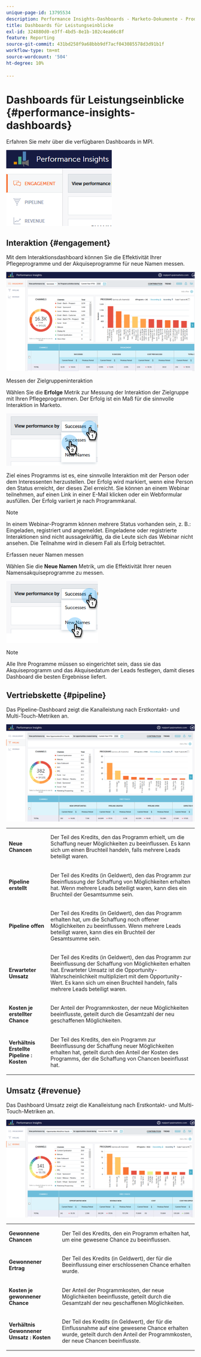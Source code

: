 ```yaml
---
unique-page-id: 13795534
description: Performance Insights-Dashboards - Marketo-Dokumente - Produktdokumentation
title: Dashboards für Leistungseinblicke
exl-id: 324880d0-e3ff-4bd5-8e1b-102c4ea66c8f
feature: Reporting
source-git-commit: 431bd258f9a68bbb9df7acf043085578d3d91b1f
workflow-type: tm+mt
source-wordcount: '504'
ht-degree: 10%

---
```


# Dashboards für Leistungseinblicke {#performance-insights-dashboards}

Erfahren Sie mehr über die verfügbaren Dashboards in MPI.

![](assets/1-4.png)

## Interaktion {#engagement}

Mit dem Interaktionsdashboard können Sie die Effektivität Ihrer Pflegeprogramme und der Akquiseprogramme für neue Namen messen.

![](assets/two-3.png)

Messen der Zielgruppeninteraktion

Wählen Sie die **Erfolge** Metrik zur Messung der Interaktion der Zielgruppe mit Ihren Pflegeprogrammen. Der Erfolg ist ein Maß für die sinnvolle Interaktion in Marketo.

![](assets/3-4.png)

Ziel eines Programms ist es, eine sinnvolle Interaktion mit der Person oder dem Interessenten herzustellen. Der Erfolg wird markiert, wenn eine Person den Status erreicht, der dieses Ziel erreicht. Sie können an einem Webinar teilnehmen, auf einen Link in einer E-Mail klicken oder ein Webformular ausfüllen. Der Erfolg variiert je nach Programmkanal.

>[!NOTE]
>
>In einem Webinar-Programm können mehrere Status vorhanden sein, z. B.: Eingeladen, registriert und angemeldet. Eingeladene oder registrierte Interaktionen sind nicht aussagekräftig, da die Leute sich das Webinar nicht ansehen. Die Teilnahme wird in diesem Fall als Erfolg betrachtet.

Erfassen neuer Namen messen

Wählen Sie die **Neue Namen** Metrik, um die Effektivität Ihrer neuen Namensakquiseprogramme zu messen.

![](assets/4-3.png)

>[!NOTE]
>
>Alle Ihre Programme müssen so eingerichtet sein, dass sie das Akquiseprogramm und das Akquisedatum der Leads festlegen, damit dieses Dashboard die besten Ergebnisse liefert.

## Vertriebskette {#pipeline}

Das Pipeline-Dashboard zeigt die Kanalleistung nach Erstkontakt- und Multi-Touch-Metriken an.

![](assets/five-1.png)

<table> 
 <tbody> 
  <tr> 
   <td><p><strong>Neue Chancen</strong></p></td> 
   <td><p>Der Teil des Kredits, den das Programm erhielt, um die Schaffung neuer Möglichkeiten zu beeinflussen. Es kann sich um einen Bruchteil handeln, falls mehrere Leads beteiligt waren.</p></td> 
  </tr> 
  <tr> 
   <td><p><strong>Pipeline erstellt</strong></p></td> 
   <td><p>Der Teil des Kredits (in Geldwert), den das Programm zur Beeinflussung der Schaffung von Möglichkeiten erhalten hat. Wenn mehrere Leads beteiligt waren, kann dies ein Bruchteil der Gesamtsumme sein.</p></td> 
  </tr> 
  <tr> 
   <td><p><strong>Pipeline offen</strong></p></td> 
   <td><p>Der Teil des Kredits (in Geldwert), den das Programm erhalten hat, um die Schaffung noch offener Möglichkeiten zu beeinflussen. Wenn mehrere Leads beteiligt waren, kann dies ein Bruchteil der Gesamtsumme sein.</p></td> 
  </tr> 
  <tr> 
   <td><p><strong>Erwarteter Umsatz</strong></p></td> 
   <td><p>Der Teil des Kredits (in Geldwert), den das Programm zur Beeinflussung der Schaffung von Möglichkeiten erhalten hat. Erwarteter Umsatz ist die Opportunity-Wahrscheinlichkeit multipliziert mit dem Opportunity-Wert. Es kann sich um einen Bruchteil handeln, falls mehrere Leads beteiligt waren.</p></td> 
  </tr> 
  <tr> 
   <td><p><strong>Kosten je erstellter Chance</strong></p></td> 
   <td><p>Der Anteil der Programmkosten, der neue Möglichkeiten beeinflusste, geteilt durch die Gesamtzahl der neu geschaffenen Möglichkeiten.</p></td> 
  </tr> 
  <tr> 
   <td><p><strong>Verhältnis Erstellte Pipeline : Kosten</strong></p></td> 
   <td><p>Der Teil des Kredits, den ein Programm zur Beeinflussung der Schaffung neuer Möglichkeiten erhalten hat, geteilt durch den Anteil der Kosten des Programms, der die Schaffung von Chancen beeinflusst hat.</p></td> 
  </tr> 
 </tbody> 
</table>

## Umsatz {#revenue}

Das Dashboard Umsatz zeigt die Kanalleistung nach Erstkontakt- und Multi-Touch-Metriken an.

![](assets/six-1.png)

<table> 
 <tbody> 
  <tr> 
   <td><p><strong>Gewonnene Chancen</strong></p></td> 
   <td><p>Der Teil des Kredits, den ein Programm erhalten hat, um eine gewesene Chance zu beeinflussen.</p></td> 
  </tr> 
  <tr> 
   <td><p><strong>Gewonnener Ertrag</strong></p></td> 
   <td><p>Der Teil des Kredits (in Geldwert), der für die Beeinflussung einer erschlossenen Chance erhalten wurde.</p></td> 
  </tr> 
  <tr> 
   <td><p><strong>Kosten je gewonnener Chance</strong></p></td> 
   <td><p>Der Anteil der Programmkosten, der neue Möglichkeiten beeinflusste, geteilt durch die Gesamtzahl der neu geschaffenen Möglichkeiten.</p></td> 
  </tr> 
  <tr> 
   <td><p><strong>Verhältnis Gewonnener Umsatz : Kosten</strong></p></td> 
   <td><p>Der Teil des Kredits (in Geldwert), der für die Einflussnahme auf eine gewesene Chance erhalten wurde, geteilt durch den Anteil der Programmkosten, der neue Chancen beeinflusste.</p></td> 
  </tr> 
 </tbody> 
</table>
